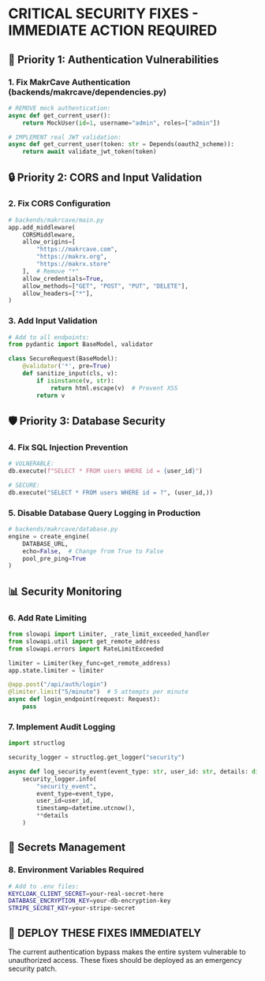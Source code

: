 # CRITICAL SECURITY FIXES - IMMEDIATE ACTION REQUIRED

## 🚨 Priority 1: Authentication Vulnerabilities

### 1. Fix MakrCave Authentication (backends/makrcave/dependencies.py)

```python
# REMOVE mock authentication:
async def get_current_user():
    return MockUser(id=1, username="admin", roles=["admin"])

# IMPLEMENT real JWT validation:
async def get_current_user(token: str = Depends(oauth2_scheme)):
    return await validate_jwt_token(token)
```

## 🔒 Priority 2: CORS and Input Validation

### 2. Fix CORS Configuration

```python
# backends/makrcave/main.py
app.add_middleware(
    CORSMiddleware,
    allow_origins=[
        "https://makrcave.com",
        "https://makrx.org",
        "https://makrx.store"
    ],  # Remove "*"
    allow_credentials=True,
    allow_methods=["GET", "POST", "PUT", "DELETE"],
    allow_headers=["*"],
)
```

### 3. Add Input Validation

```python
# Add to all endpoints:
from pydantic import BaseModel, validator

class SecureRequest(BaseModel):
    @validator('*', pre=True)
    def sanitize_input(cls, v):
        if isinstance(v, str):
            return html.escape(v)  # Prevent XSS
        return v
```

## 🛡️ Priority 3: Database Security

### 4. Fix SQL Injection Prevention

```python
# VULNERABLE:
db.execute(f"SELECT * FROM users WHERE id = {user_id}")

# SECURE:
db.execute("SELECT * FROM users WHERE id = ?", (user_id,))
```

### 5. Disable Database Query Logging in Production

```python
# backends/makrcave/database.py
engine = create_engine(
    DATABASE_URL,
    echo=False,  # Change from True to False
    pool_pre_ping=True
)
```

## 📊 Security Monitoring

### 6. Add Rate Limiting

```python
from slowapi import Limiter, _rate_limit_exceeded_handler
from slowapi.util import get_remote_address
from slowapi.errors import RateLimitExceeded

limiter = Limiter(key_func=get_remote_address)
app.state.limiter = limiter

@app.post("/api/auth/login")
@limiter.limit("5/minute")  # 5 attempts per minute
async def login_endpoint(request: Request):
    pass
```

### 7. Implement Audit Logging

```python
import structlog

security_logger = structlog.get_logger("security")

async def log_security_event(event_type: str, user_id: str, details: dict):
    security_logger.info(
        "security_event",
        event_type=event_type,
        user_id=user_id,
        timestamp=datetime.utcnow(),
        **details
    )
```

## 🔐 Secrets Management

### 8. Environment Variables Required

```bash
# Add to .env files:
KEYCLOAK_CLIENT_SECRET=your-real-secret-here
DATABASE_ENCRYPTION_KEY=your-db-encryption-key
STRIPE_SECRET_KEY=your-stripe-secret
```

## 🚨 DEPLOY THESE FIXES IMMEDIATELY

The current authentication bypass makes the entire system vulnerable to unauthorized access. These fixes should be deployed as an emergency security patch.
